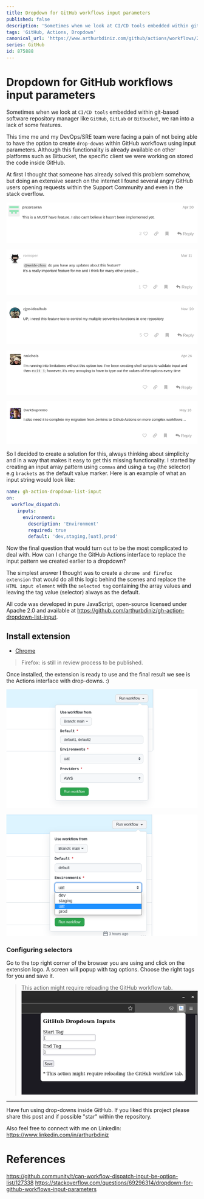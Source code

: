 ```yaml
---
title: Dropdown for GitHub workflows input parameters
published: false
description: 'Sometimes when we look at CI/CD tools embedded within git-based software repository manager like GitHub, GitLab or Bitbucket, we ran into a lack of some features.'
tags: 'GitHub, Actions, Dropdown'
canonical_url: 'https://www.arthurbdiniz.com/github/actions/workflows/2021/10/23/gh-action-dropdown.html'
series: GitHub
id: 875888
---
```


# Dropdown for GitHub workflows input parameters

Sometimes when we look at `CI/CD tools` embedded within git-based software repository manager like `GitHub`, `GitLab` or `Bitbucket`, we ran into a lack of some features.

This time me and my DevOps/SRE team were facing a pain of not being able to have the option to create `drop-downs` within GitHub workflows using input parameters. Although this functionality is already available on other platforms such as Bitbucket, the specific client we were working on stored the code inside GitHub.

At first I thought that someone has already solved this problem somehow, but doing an extensive search on the internet I found several angry GitHub users opening requests within the Support Community and even in the stack overflow.

![comment-1](./assets/comment-1.png)

![comment-2](./assets/comment-2.png)

![comment-3](./assets/comment-3.png)

![comment-5](./assets/comment-5.png)

![comment-4](./assets/comment-4.png)


So I decided to create a solution for this, always thinking about simplicity and in a way that makes it easy to get this missing functionality. I started by creating an input array pattern using `commas` and using a `tag` (the selector) e.g `brackets` as the default value marker. Here is an example of what an input string would look like:

```yml
name: gh-action-dropdown-list-input
on:
  workflow_dispatch:
    inputs:
      environment:
        description: 'Environment'
        required: true
        default: 'dev,staging,[uat],prod'
```

Now the final question that would turn out to be the most complicated to deal with. How can I change the GitHub Actions interface to replace the input pattern we created earlier to a dropdown?

The simplest answer I thought was to create a `chrome and firefox extension` that would do all this logic behind the scenes and replace the `HTML input element` with the `selected tag` containing the array values and leaving the tag value (selector) always as the default.

All code was developed in pure JavaScript, open-source licensed under Apache 2.0 and available at https://github.com/arthurbdiniz/gh-action-dropdown-list-input.


## Install extension

- [Chrome](https://chrome.google.com/webstore/detail/github-action-dropdown-in/deogklnblohhopmnkllaeinijefddcnm)
> Firefox: is still in review process to be published.

Once installed, the extension is ready to use and the final result we see is the Actions interface with drop-downs. :)

![showcase-1](./assets/showcase-1.png)

![showcase-2](./assets/showcase-2.png)

### Configuring selectors

Go to the top right corner of the browser you are using and click on the extension logo. A screen will popup with tag options. Choose the right tags for you and save it.

> This action might require reloading the GitHub workflow tab.
![config](./assets/config.png)

---

Have fun using drop-downs inside GitHub. If you liked this project please share this post and if possible "star" within the repository.

Also feel free to connect with me on LinkedIn: https://www.linkedin.com/in/arthurbdiniz


# References

https://github.community/t/can-workflow-dispatch-input-be-option-list/127338
https://stackoverflow.com/questions/69296314/dropdown-for-github-workflows-input-parameters
